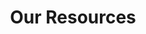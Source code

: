 ---
title: Our Resources
hero:
  image: 
resources:
  body: >-
    A collection of reports, guides and videos to learn about homelessness in Manchester and the work of the Partnership, as well as how to best support people experiencing homelessness.
  heading: Resources
---